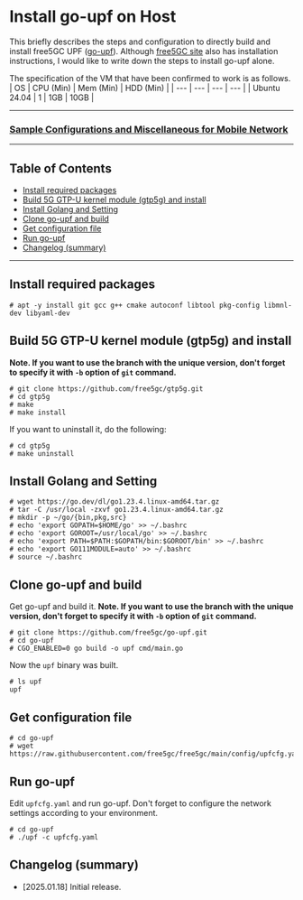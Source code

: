# Install go-upf on Host
This briefly describes the steps and configuration to directly build and install free5GC UPF ([go-upf](https://github.com/free5gc/go-upf)).
Although [free5GC site](https://free5gc.org/guide/3-install-free5gc/) also has installation instructions, I would like to write down the steps to install go-upf alone.

The specification of the VM that have been confirmed to work is as follows.
| OS | CPU (Min) | Mem (Min) | HDD (Min) |
| --- | --- | --- | --- |
| Ubuntu 24.04 | 1 | 1GB | 10GB |

---

### [Sample Configurations and Miscellaneous for Mobile Network](https://github.com/s5uishida/sample_config_misc_for_mobile_network)

---

<a id="toc"></a>

## Table of Contents

- [Install required packages](#install_packages)
- [Build 5G GTP-U kernel module (gtp5g) and install](#build_gtp5g)
- [Install Golang and Setting](#install_golang)
- [Clone go-upf and build](#build)
- [Get configuration file](#get_config)
- [Run go-upf](#run)
- [Changelog (summary)](#changelog)

---

<a id="install_packages"></a>

## Install required packages

```
# apt -y install git gcc g++ cmake autoconf libtool pkg-config libmnl-dev libyaml-dev
```

<a id="build_gtp5g"></a>

## Build 5G GTP-U kernel module (gtp5g) and install

**Note. If you want to use the branch with the unique version, don't forget to specify it with `-b` option of `git` command.**
```
# git clone https://github.com/free5gc/gtp5g.git
# cd gtp5g
# make
# make install
```
If you want to uninstall it, do the following:
```
# cd gtp5g
# make uninstall
```

<a id="install_golang"></a>

## Install Golang and Setting

```
# wget https://go.dev/dl/go1.23.4.linux-amd64.tar.gz
# tar -C /usr/local -zxvf go1.23.4.linux-amd64.tar.gz
# mkdir -p ~/go/{bin,pkg,src}
# echo 'export GOPATH=$HOME/go' >> ~/.bashrc
# echo 'export GOROOT=/usr/local/go' >> ~/.bashrc
# echo 'export PATH=$PATH:$GOPATH/bin:$GOROOT/bin' >> ~/.bashrc
# echo 'export GO111MODULE=auto' >> ~/.bashrc
# source ~/.bashrc
```

<a id="build"></a>

## Clone go-upf and build

Get go-upf and build it.
**Note. If you want to use the branch with the unique version, don't forget to specify it with `-b` option of `git` command.**
```
# git clone https://github.com/free5gc/go-upf.git
# cd go-upf
# CGO_ENABLED=0 go build -o upf cmd/main.go
```
Now the `upf` binary was built.
```
# ls upf
upf
```

<a id="get_config"></a>

## Get configuration file

```
# cd go-upf
# wget https://raw.githubusercontent.com/free5gc/free5gc/main/config/upfcfg.yaml
```

<a id="run"></a>

## Run go-upf

Edit `upfcfg.yaml` and run go-upf. Don't forget to configure the network settings according to your environment.
```
# cd go-upf
# ./upf -c upfcfg.yaml
```

<a id="changelog"></a>

## Changelog (summary)

- [2025.01.18] Initial release.

